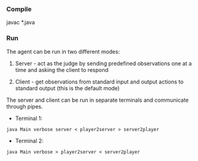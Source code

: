


### Compile
javac *.java

### Run
The agent can be run in two different modes:

1. Server - act as the judge by sending predefined observations one at a time and asking the client to respond 

2. Client - get observations from standard input and output actions to standard output (this is the default mode)

The server and client can be run in separate terminals and communicate through pipes.
 
* Terminal 1:
 ```
 java Main verbose server < player2server > server2player
 ```

* Terminal 2:
 ```
 java Main verbose > player2server < server2player
 ```
